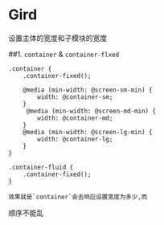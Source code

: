 # Gird

设置主体的宽度和子模块的宽度

##1. `container` & `container-flxed`

    .container {
        .container-fixed();

        @media (min-width: @screen-sm-min) {
            width: @container-sm;
        }
         @media (min-width: @screen-md-min) {
            width: @container-md;
        }
        @media (min-width: @screen-lg-min) {
            width: @container-lg;
        }
    }
    
    .container-fluid {
        .container-fixed();
    }
    
    效果就是`container`会去响应设置宽度为多少,而
    
顺序不能乱